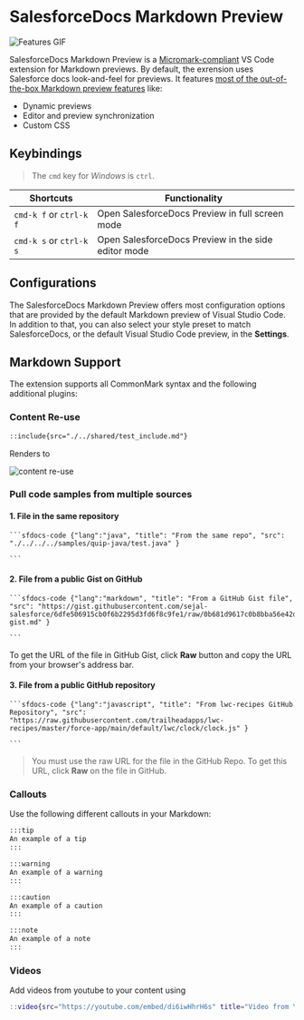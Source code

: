 # SalesforceDocs Markdown Preview

![Features GIF](https://github.com/forcedotcom/sfdocs-vscode/blob/master/vscode-preview/media/images/preview.gif?raw=true)

SalesforceDocs Markdown Preview is a [Micromark-compliant](https://github.com/micromark/micromark) VS Code extension for Markdown previews. By default, the exrension uses Salesforce docs look-and-feel for previews. It features [most of the out-of-the-box Markdown preview features](https://code.visualstudio.com/docs/languages/markdown) like:

- Dynamic previews
- Editor and preview synchronization
- Custom CSS

<!-- ## Prerequisites

Before you use the plugin, disable the default markdown-language-feature extension of VS Code by following these steps:
![Manual Install](https://github.com/forcedotcom/sfdocs-vscode/blob/master/vscode-preview/media/images/disable_default_preview.png?raw=true)

1. Click on the **Extension** icon in the Activity Bar on the side of VS Code or use the **View: Extensions** command (⇧⌘X).
2. In the extension filter, type and select **@builtin**.
3. Scroll down and select **Markdown Language Features**
4. Click the **Disable** button.
5. Click the **Reload Required** button to reload VS Code. -->

## Keybindings

> The `cmd` key for *Windows* is `ctrl`.

| Shortcuts               | Functionality                                       |
| ----------------------- | --------------------------------------------------- |
| `cmd-k f` or `ctrl-k f` | Open SalesforceDocs Preview in full screen mode     |
| `cmd-k s` or `ctrl-k s` | Open SalesforceDocs Preview in the side editor mode |

## Configurations

The SalesforceDocs Markdown Preview offers most configuration options that are provided by the default Markdown preview of Visual Studio Code. In addition to that, you can also select your style preset to match SalesforceDocs, or the default Visual Studio Code preview, in the **Settings**.

## Markdown Support

The extension supports all CommonMark syntax and the following additional plugins:

### Content Re-use

```md
::include{src="./../shared/test_include.md"}
```

Renders to

![content re-use](https://github.com/forcedotcom/sfdocs-vscode/blob/master/vscode-preview/media/content-reuse.png?raw=true)

### Pull code samples from multiple sources

#### 1. File in the same repository

````mdx
```sfdocs-code {"lang":"java", "title": "From the same repo", "src": "./../../../samples/quip-java/test.java" }

```
````
#### 2. File from a public Gist on GitHub

````mdx
```sfdocs-code {"lang":"markdown", "title": "From a GitHub Gist file", "src": "https://gist.githubusercontent.com/sejal-salesforce/6dfe506915cb0f6b2295d3fd6f8c9fe1/raw/0b681d9617c0b8bba56e42d3b63b816f6c155337/sample-gist.md" }

```
````

To get the URL of the file in GitHub Gist, click **Raw** button and copy the URL from your browser's address bar.

#### 3. File from a public GitHub repository

````mdx
```sfdocs-code {"lang":"javascript", "title": "From lwc-recipes GitHub Repository", "src": "https://raw.githubusercontent.com/trailheadapps/lwc-recipes/master/force-app/main/default/lwc/clock/clock.js" }

```
````

> You must use the raw URL for the file in the GitHub Repo. To get this URL, click **Raw** on the file in GitHub.

### Callouts

Use the following different callouts in your Markdown:

```md
:::tip
An example of a tip
:::

:::warning
An example of a warning
:::

:::caution
An example of a caution
:::

:::note
An example of a note
:::
```

### Videos

Add videos from youtube to your content using

```m
::video{src="https://youtube.com/embed/di6iwHhrH6s" title="Video from Youtube" type="youtube" }
```

